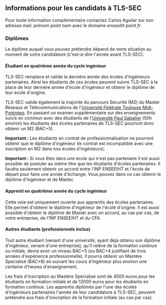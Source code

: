 ## Informations pour les candidats à TLS-SEC

Pour toute information complémentaire contactez Carlos Aguilar sur son adresse mail: *prénom point nom* avec le domaine *enseeiht point fr*.

### Diplômes

Le diplôme auquel vous pouvez prétendre dépend de votre situation au moment de votre candidature (c'est-à-dire l'année avant TLS-SEC).

#### Étudiant en quatrième année du cycle ingénieur

TLS-SEC remplace et valide la dernière année des écoles d'ingénieurs partenaires. Ainsi les étudiants de ces écoles peuvent suivre TLS-SEC à la place de leur dernière année d'école d'ingénieur et obtenir le diplôme de leur école d'origine. 

TLS-SEC valide également la majorité du parcours Sécurité (M2) du Master Réseaux et Télécommunications de l'[Université Fédérale Toulouse Midi-Pyrénées](http://www.univ-toulouse.fr/). En passant un examen supplémentaire sur des enseignements suivis en commun avec des étudiants de l'[Université Paul Sabatier](http://www.univ-tlse3.fr/) (50h environ) les étudiants des écoles partenaires de TLS-SEC pourront donc obtenir un M2 (BAC+5). 

**Important :** Les étudiants en contrat de professionnalisation ne pourront obtenir que le diplôme d'ingénieur (le contrat est incompatible avec une inscription en M2 dans nos écoles d'ingénieurs).

**Important :** Si vous êtes dans une école qui n'est pas partenaire il est aussi possible de postuler au même titre que les étudiants d'écoles partenaires. Il faudra seulement obtenir un accord entre l'INP ENSEEIHT et l'école de départ pour faire une année d'échange. Vous pouvez dans ce cas obtenir le diplôme d'ingénieur et de Master.

#### Apprenti en quatrième année du cycle ingénieur

Cette voie est uniquement ouverte aux apprentis des écoles partenaires. Elle permet d'obtenir le diplôme d'ingénieur de l'école d'origine. Il est aussi possible d'obtenir le diplôme de Master avec un accord, au cas par cas, de votre entreprise, de l'INP ENSEEIHT et du CFA.


#### Autres étudiants (professionnels inclus)

Tout autre étudiant (venant d'une université, ayant déjà obtenu son diplôme d'ingénieur, venant d'une entreprise), qu'il relève de la formation continue ou initiale, devra avoir un niveau BAC+5 (ou BAC+4 justifiant de trois années d'expérience professionnelle). Il pourra obtenir un Mastère Spécialisé (BAC+6) en suivant les cours d'ingénieur plus environ une centaine d'heures d'enseignement. 

Les frais d'inscription au Mastère Spécialisé sont de 4500 euros pour les étudiants en formation initiale et de 12000 euros pour les étudiants en formation continue. Les apprentis diplômés par l'une des écoles d'ingénieurs partenaires l'année de leur candidature à TLS-SEC, peuvent prétendre aux frais d'inscription de la formation initiale (au cas par cas).
